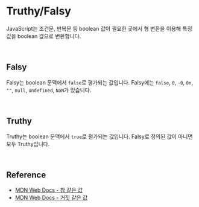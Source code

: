 # Truthy/Falsy

JavaScript는 조건문, 반복문 등 boolean 값이 필요한 곳에서 형 변환을 이용해 특정 값을 boolean 값으로 변환합니다.

<br>

## Falsy

Falsy는 boolean 문맥에서 `false`로 평가되는 값입니다. Falsy에는 `false`, `0`, `-0`, `0n`, `""`, `null`, `undefined`, `NaN`가 있습니다.

<br>

## Truthy

Truthy는 boolean 문맥에서 `true`로 평가되는 값입니다. Falsy로 정의된 값이 아니면 모두 Truthy입니다.

<br>

## Reference

-   [MDN Web Docs - 참 같은 값](https://developer.mozilla.org/ko/docs/Glossary/Truthy)
-   [MDN Web Docs - 거짓 같은 값](https://developer.mozilla.org/ko/docs/Glossary/Falsy)
